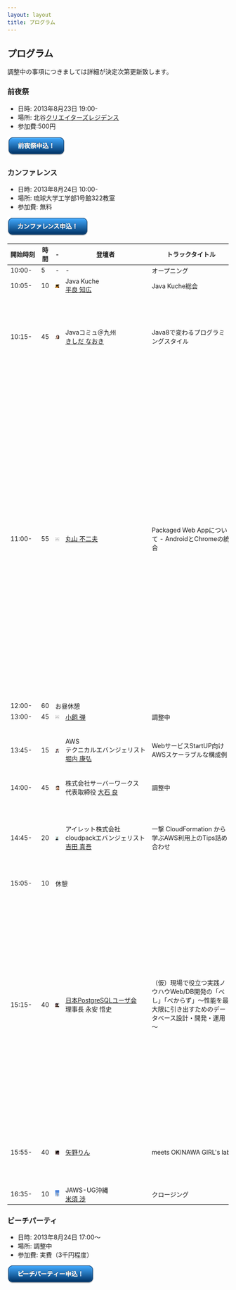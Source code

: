 ```yaml
---
layout: layout
title: プログラム
---
```



プログラム
--------------------------------------------------------------------------------

調整中の事項につきましては詳細が決定次第更新致します。


### 前夜祭

* 日時: 2013年8月23日 19:00-
* 場所: 北谷[クリエイターズレジデンス](http://summer-time-studio.com/CreatorsResidence/index.html)
* 参加費:500円

<p><a href="http://hackers-champloo.doorkeeper.jp/events/4875" target="_blank"><img src="img/bluebtn1.png"></a></p>


### カンファレンス

* 日時: 2013年8月24日 10:00-
* 場所: 琉球大学工学部1号館322教室
* 参加費: 無料

<p><a href="http://hackers-champloo.doorkeeper.jp/events/4876"><img src="img/bluebtn2.png"></a></p>


<table><thead>
	<tr>
	  <th nowrap>開始時刻</th>
	  <th>時間</th>
	  <th>-</th>
	  <th>登壇者</th>
	  <th>トラックタイトル</th>
	  <th>概要</th>
	</tr>
  </thead><tbody>
	<tr>
	  <td>10:00-</td>
	  <td>5</td>
	  <td width="100">-</td>
	  <td>-</td>
	  <td>オープニング</td>
	  <td>ゲストのご紹介</td>
	</tr>
	<tr>
	  <td>10:05-</td>
	  <td>10</td>
	  <td><img width="100" src="img/taira.jpg"></td>
	  <td>Java Kuche<br><a href="https://twitter.com/Tomohiro">平良 知広</a></td>
	  <td>Java Kuche総会</td>
	  <td>Java Kuche活動内容のご報告</td>
	</tr>
	<tr>
	  <td>10:15-</td>
	  <td>45</td>
	  <td><img width="100" src="img/kishida.jpg"></td>
	  <td>Javaコミュ＠九州<br><a href="http://d.hatena.ne.jp/nowokay">きしだ なおき</a></td>
	  <td>Java8で変わるプログラミングスタイル</td>
	  <td>Lambdaの基本的な文法の紹介と、標準ライブラリでLambdaが前提となっているもの、そこから変わるプログラミングスタイルの変化</td>
	</tr>
	<tr>
	  <td>11:00-</td>
	  <td>55</td>
	  <td><img src="img/ico_nowpriting1_1.gif">
		  <!-- <img width="100" src="img/maruyama_tw.jpg"> --></td>
	  <td><a href="https://twitter.com/maruyama097">丸山 不二夫</a></td>
	  <td>Packaged Web Appについて - AndroidとChromeの統合</td>
	  <td>現在、アプリ開発のスタイルに大きな変化が起きようとしています。HTML, CSS, JavaScriptといったWebの標準技術をクライアント側のアプリに応用しようと言う流れが大きくなっています。そうしたクライアント・サイドのWebアプリは、現在、Packaged Web Appというスタイルでまとめられています。講演では、Packaged Web Appの代表的な取り組みとして、Google Chromeのアプローチを紹介し、Googleのこうした動きが、AndroidへのPackaged Web Appの導入を大きな目標としているという予想を述べたいと思います。</td>
	</tr>
	<tr>
	  <td>12:00-</td>
	  <td>60</td>
	  <td colspan="4">お昼休憩</td>
	</tr>
	<tr>
	  <td>13:00-</td>
	  <td>45</td>
	  <td><img src="img/ico_nowpriting1_1.gif">
		  <!-- <img width="100" src="img/kogai.jpg"> --></td>
	  <td><a href="http://blog.livedoor.jp/dankogai/">小飼 弾</a></td>
	  <td>調整中</td>
	  <td>調整中</td>
	</tr>
	<tr>
	  <td>13:45-</td>
	  <td>15</td>
	  <td><img width="100" src="img/horiuchi.png"></td>
	  <td nowrap>AWS<br>テクニカルエバンジェリスト<br><a href="https://twitter.com/horiuchi">堀内 康弘</a></td>
	  <td>WebサービスStartUP向け AWSスケーラブルな構成例</td>
	  <td>メディア紹介時のアクセス集中や継続的な成長に備えるためのインフラ構築方法</td>
	</tr>
	<tr>
	  <td>14:00-</td>
	  <td>45</td>
	  <td><img width="100" src="img/ooishi.jpg"></td>
	  <td>株式会社サーバーワークス<br>代表取締役 <a href="https://twitter.com/ooishi">大石 良</a></td>
	  <td>調整中</td>
	  <td>調整中</td>
	</tr>
	<tr>
	  <td>14:45-</td>
	  <td>20</td>
	  <td><img width="100" src="img/yoshida.png"></td>
	  <td nowrap>アイレット株式会社<br>cloudpackエバンジェリスト<br><a href="https://twitter.com/yoshidashingo">吉田 真吾</a></td>
	  <td>一撃 CloudFormation から学ぶAWS利用上のTips詰め合わせ</td>
	  <td>CloudFormationの活用（TOYOTA様ディザスタリカバリ要件などの大規模事例）から見るAWSでのTipsの詰め合わせ</td>
	</tr>
	<tr>
	  <td>15:05-</td>
	  <td>10</td>
	  <td colspan="4">休憩</td>
	</tr>
	<tr>
	  <td>15:15-</td>
	  <td>40</td>
	  <td><img width="100" src="img/nagayasu.png"></td>
	  <td nowrap><a href="http://www.postgresql.jp/">日本PostgreSQLユーザ会</a><br>理事長 永安 悟史</td>
	  <td>（仮）現場で役立つ実践ノウハウWeb/DB開発の「べし」「べからず」～性能を最大限に引き出すためのデータベース設計・開発・運用～</td>
	  <td>データベースの技術は長い歴史の蓄積があり、その実装であるデータベース製品は非常に複雑なソフトウェアとなっています。そのため、深く理解するにはそれなりの学習期間と経験を必要とします。
本講演では、データベースの中でも特にリレーショナルデータベース（RDBMS）について、理解するためのポイント／観点と、具体的に開発／運用時に注意すべき点について解説します。</td>
	</tr>
	<tr>
	  <td>15:55-</td>
	  <td>40</td>
	  <td><img width="100" src="img/yano.png"></td>
	  <td><a href="https://twitter.com/yanorin">矢野りん</a></td>
	  <td nowrap>meets OKINAWA GIRL's lab</td>
	  <td>女性がIT業界で働くにあたってのメリットとデメリット<br>県内女性コミュニティの活性化について</td>
	</tr>
	<tr>
	  <td>16:35-</td>
	  <td>10</td>
	  <td><img width="100" src="img/yonesu.jpg"></td>
	  <td> JAWS-UG沖縄<br><a href="https://twitter.com/asumaslv">米須 渉</a></td>
	  <td>クロージング</td>
	  <td></td>
	</tr>
</tbody></table>


### ビーチパーティ

* 日時: 2013年8月24日 17:00〜
* 場所: 調整中
* 参加費: 実費（3千円程度）

<p><a href="http://hackers-champloo.doorkeeper.jp/events/4877" target="_blank"><img src="img/bluebtn3.png"></a></p>
